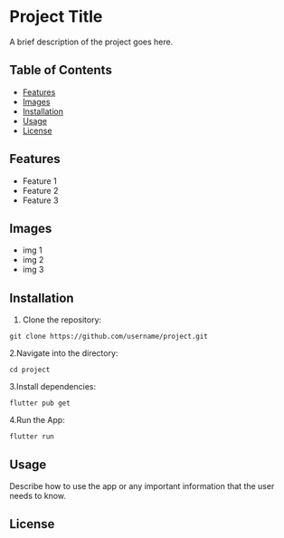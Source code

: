 # Project Title

A brief description of the project goes here.

## Table of Contents

- [Features](#features)
- [Images](#images)
- [Installation](#installation)
- [Usage](#usage)
- [License](#license)

## Features

- Feature 1
- Feature 2
- Feature 3

## Images

- img 1
- img 2
- img 3

## Installation

1. Clone the repository:
```
git clone https://github.com/username/project.git
```

2.Navigate into the directory:
```
cd project
```

3.Install dependencies:
```
flutter pub get
```

4.Run the App:
```
flutter run
```

## Usage
Describe how to use the app or any important information that the user needs to know.

## License
